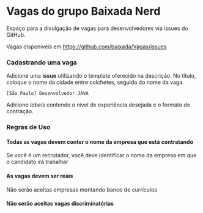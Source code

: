 # Vagas do grupo Baixada Nerd

Espaço para a divulgação de vagas para desenvolvedores via issues do GitHub.

Vagas disponíveis em https://github.com/baixada/Vagas/issues

### Cadastrando uma vaga

Adicione uma **issue** utilizando o template oferecido na descrição. No título, coloque o nome da cidade entre colchetes, seguida do nome da vaga.

`[São Paulo] Desenvolvedor JAVA`

Adicione _labels_ contendo o nível de experiência desejada e o formato de contração.

### Regras de Uso

#### Todas as vagas devem conter o nome da empresa que está contratando
Se você é um recrutador, você deve identificar o nome da empresa em que o candidato irá trabalhar

#### As vagas devem ser reais
Não serão aceitas empresas montando banco de currículos

#### Não serão aceitas vagas discriminatórias 
